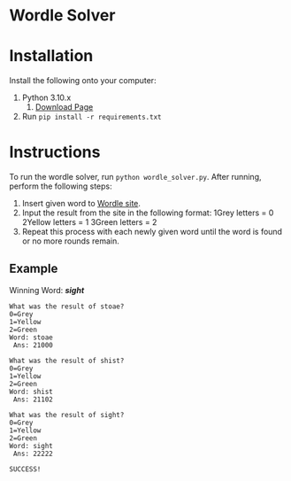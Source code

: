 # Wordle Solver

# Installation
Install the following onto your computer:
1. Python 3.10.x
   1. [Download Page](https://www.python.org/downloads/)
2. Run ```pip install -r requirements.txt```

# Instructions
To run the wordle solver, run ```python wordle_solver.py```. After running, perform the following steps:

1. Insert given word to [Wordle site](https://www.powerlanguage.co.uk/wordle/).
2. Input the result from the site in the following format:
   1Grey letters = 0
   2Yellow letters = 1
   3Green letters = 2
3. Repeat this process with each newly given word until the word is found or no more rounds remain.

## Example
Winning Word: ***sight***
```commandline
What was the result of stoae?
0=Grey
1=Yellow
2=Green
Word: stoae
 Ans: 21000

What was the result of shist?
0=Grey
1=Yellow
2=Green
Word: shist
 Ans: 21102

What was the result of sight?
0=Grey
1=Yellow
2=Green
Word: sight
 Ans: 22222

SUCCESS!
```
